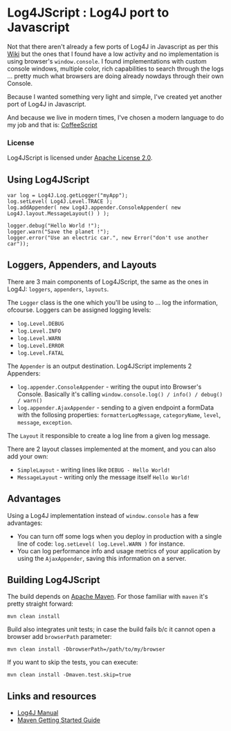 # Log4JScript : Log4J port to Javascript

Not that there aren't already a few ports of Log4J in Javascript as per this [Wiki](http://en.wikipedia.org/wiki/Log4j) but the ones that I found have a low activity and no implementation is using browser's `window.console`.
I found implementations with custom console windows, multiple color, rich capabilities to search through the logs ... pretty much what browsers are doing already nowdays through their own Console.

Because I wanted something very light and simple, I've created yet another port of Log4J in Javascript.

And because we live in modern times, I've chosen a modern language to do my job and that is: [CoffeeScript](http://coffeescript.org)

### License

Log4JScript is licensed under [Apache License 2.0](http://www.apache.org/licenses/LICENSE-2.0.html).

## Using Log4JScript

    var log = Log4J.Log.getLogger("myApp");
    log.setLevel( Log4J.Level.TRACE );
    log.addAppender( new Log4J.appender.ConsoleAppender( new Log4J.layout.MessageLayout() ) );

    logger.debug("Hello World !");
    logger.warn("Save the planet !");
    logger.error("Use an electric car.", new Error("don't use another car"));
    

## Loggers, Appenders, and Layouts

There are 3 main components of Log4JScript, the same as the ones in Log4J: `loggers`, `appenders`, `layouts`.

The `Logger` class is the one which you'll be using to ... log the information, ofcourse.
Loggers can be assigned logging levels:

* `log.Level.DEBUG`
* `log.Level.INFO`
* `log.Level.WARN`
* `log.Level.ERROR`
* `log.Level.FATAL`

The `Appender` is an output destination. Log4JScript implements 2 Appenders:

* `log.appender.ConsoleAppender` - writing the ouput into Browser's Console. Basically it's calling `window.console.log() / info() / debug() / warn()`
* `log.appender.AjaxAppender` - sending to a given endpoint a formData with the follosing properties: `formatterLogMessage`, `categoryName`, `level`, `message`, `exception`.

The `Layout` it responsible to create a log line from a given log message. 

There are 2 layout classes implemented at the moment, and you can also add your own:

* `SimpleLayout` - writing lines like `DEBUG - Hello World!`
* `MessageLayout` - writing only the message itself `Hello World!`

## Advantages

Using a Log4J implementation instead of `window.console` has a few advantages:

* You can turn off some logs when you deploy in production with a single line of code: `log.setLevel( log.Level.WARN )` for instance.
* You can log performance info and usage metrics of your application by using the `AjaxAppender`, saving this information on a server.

## Building Log4JScript

The build depends on [Apache Maven](http://maven.apache.org/guides/getting-started/index.html). 
For those familiar with `maven` it's pretty straight forward: 

    mvn clean install

Build also integrates unit tests; in case the build fails b/c it cannot open a browser add `browserPath` parameter:

    mvn clean install -DbrowserPath=/path/to/my/browser

If you want to skip the tests, you can execute:

    mvn clean install -Dmaven.test.skip=true

## Links and resources

* [Log4J Manual](http://logging.apache.org/log4j/1.2/manual.html)
* [Maven Getting Started Guide](http://maven.apache.org/guides/getting-started/index.html)



